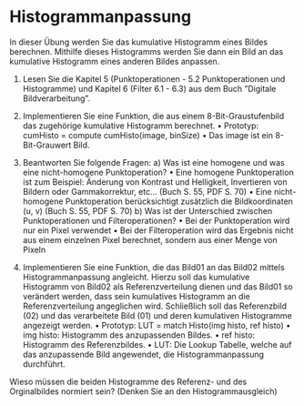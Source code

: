 # Histogrammanpassung

In dieser Übung werden Sie das kumulative Histogramm eines Bildes berechnen.
Mithilfe dieses Histogramms werden Sie dann ein Bild an das kumulative Histogramm eines anderen Bildes anpassen.

1. Lesen Sie die Kapitel 5 (Punktoperationen - 5.2 Punktoperationen und Histogramme) und Kapitel 6 (Filter 6.1 - 6.3) aus dem Buch ”Digitale Bildverarbeitung”.

2. Implementieren Sie eine Funktion, die aus einem 8-Bit-Graustufenbild das zugehörige kumulative Histogramm berechnet.
• Prototyp: cumHisto = compute cumHisto(image, binSize)
• Das image ist ein 8-Bit-Grauwert Bild.

3. Beantworten Sie folgende Fragen:
a) Was ist eine homogene und was eine nicht-homogene Punktoperation?
• Eine homogene Punktoperation ist zum Beispiel: Änderung von Kontrast und Helligkeit, Invertieren von Bildern oder Gammakorrektur, etc... (Buch S. 55, PDF S. 70)
• Eine nicht-homogene Punktoperation berücksichtigt zusätzlich die Bildkoordinaten (u, v) (Buch S. 55, PDF S. 70)
b) Was ist der Unterschied zwischen Punktoperationen und Filteroperationen?
• Bei der Punktoperation wird nur ein Pixel verwendet
• Bei der Filteroperation wird das Ergebnis nicht aus einem einzelnen Pixel berechnet, sondern aus einer Menge von Pixeln
4. Implementieren Sie eine Funktion, die das Bild01 an das Bild02 mittels Histogrammanpassung angleicht.
Hierzu soll das kumulative Histogramm von Bild02 als Referenzverteilung dienen und das Bild01 so verändert werden, dass sein kumulatives Histogramm an die Referenzverteilung angeglichen wird.
Schließlich soll das Referenzbild (02) und das verarbeitete Bild (01) und deren kumulativen Histogramme angezeigt werden.
• Prototyp: LUT = match Histo(img histo, ref histo)
• img histo: Histogramm des anzupassenden Bildes.
• ref histo: Histogramm des Referenzbildes.
• LUT: Die Lookup Tabelle, welche auf das anzupassende Bild angewendet, die Histogrammanpassung durchführt.

Wieso müssen die beiden Histogramme des Referenz- und des Orginalbildes normiert sein? (Denken Sie an den Histogrammausgleich)

